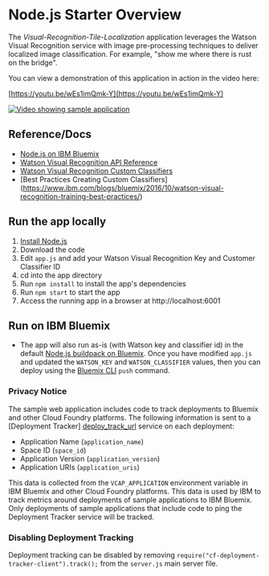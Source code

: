 # Node.js Starter Overview

The *Visual-Recognition-Tile-Localization* application leverages the Watson Visual Recognition service with image pre-processing techniques to deliver localized image classification.  For example, "show me where there is rust on the bridge".

You can view a demonstration of this application in action in the video here:

[https://youtu.be/wEs1imQmk-Y](https://youtu.be/wEs1imQmk-Y)

[![Video showing sample application](https://img.youtube.com/vi/wEs1imQmk-Y/0.jpg)](https://www.youtube.com/watch?v=wEs1imQmk-Y)

## Reference/Docs

* [Node.js on IBM Bluemix](https://console.ng.bluemix.net/catalog/starters/sdk-for-nodejs/)
* [Watson Visual Recognition API Reference](https://www.ibm.com/watson/developercloud/visual-recognition/api/v3/)
* [Watson Visual Recognition Custom Classifiers](https://www.ibm.com/watson/developercloud/visual-recognition/api/v3/#classifiers)
* [Best Practices Creating Custom Classifiers] (https://www.ibm.com/blogs/bluemix/2016/10/watson-visual-recognition-training-best-practices/)


## Run the app locally

1. [Install Node.js][install_node]
2. Download the code
3. Edit `app.js` and add your Watson Visual Recognition Key and Customer Classifier ID
4. cd into the app directory
5. Run `npm install` to install the app's dependencies
6. Run `npm start` to start the app
7. Access the running app in a browser at http://localhost:6001

## Run on IBM Bluemix

* The app will also run as-is (with Watson key and classifier id) in the default [Node.js buildpack on Bluemix][node_bluemix].  Once you have modified `app.js` and updated the `WATSON_KEY` and `WATSON_CLASSIFIER` values, then you can deploy using the [Bluemix CLI][bluemix_cli] `push` command. 



### Privacy Notice

The sample web application includes code to track deployments to Bluemix and other Cloud Foundry platforms. The following information is sent to a [Deployment Tracker] [deploy_track_url] service on each deployment:

* Application Name (`application_name`)
* Space ID (`space_id`)
* Application Version (`application_version`)
* Application URIs (`application_uris`)

This data is collected from the `VCAP_APPLICATION` environment variable in IBM Bluemix and other Cloud Foundry platforms. This data is used by IBM to track metrics around deployments of sample applications to IBM Bluemix. Only deployments of sample applications that include code to ping the Deployment Tracker service will be tracked.

### Disabling Deployment Tracking

Deployment tracking can be disabled by removing `require("cf-deployment-tracker-client").track();` from the `server.js` main server file.

[deploy_track_url]: https://github.com/cloudant-labs/deployment-tracker
[install_node]: https://nodejs.org/en/download/
[node_bluemix]: https://console.ng.bluemix.net/catalog/starters/sdk-for-nodejs/
[bluemix_cli]: https://console.ng.bluemix.net/docs/cli/reference/bluemix_cli/index.html
